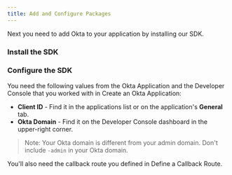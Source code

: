```yaml
---
title: Add and Configure Packages
---
```

Next you need to add Okta to your application by installing our SDK.

### Install the SDK

<StackSelector snippet="installsdk"/>

### Configure the SDK

You need the following values from the Okta Application and the Developer Console that you worked with in <GuideLink link="../create-okta-application">Create an Okta Application</GuideLink>:

* **Client ID** - Find it in the applications list or on the application's **General** tab.
* **Okta Domain** - Find it on the Developer Console dashboard in the upper-right corner.

> Note: Your Okta domain is different from your admin domain. Don't include `-admin` in your Okta domain.

You'll also need the callback route you defined in <GuideLink link="../define-callback">Define a Callback Route</GuideLink>.

<StackSelector snippet="configuremid"/>

<NextSectionLink/>
